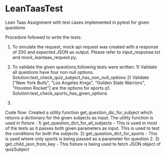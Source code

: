 # LeanTaasTest
Lean Taas Assignment with test cases implemented in pytest for given questions

Procedure followed to write the tests:
1. To simulate the request, mock api request was created with a response of 200 and expected JSON as output. 
Please refer to input_response.txt and mock_leantaas_request.py.

2. To validate the given questions,following tests were written:
        1) Validate all questions have four non null options.
        Solution:test_check_quiz_subject_has_non_null_options
        2) Validate ["New York Bulls", "Los Angeles Kings", "Golden State Warriors", "Houston Rocket"] 
        are the options for sports q1.
        Solution:test_check_sports_has_given_options
        
3.
Code flow:
Created a utility function get_question_dic_for_subject which returns a dictionary for the given subjects as input. 
The utility function is used in fixture :
        1) get_question_dict_for_all_subjects - This is used in most of the tests as it passes both given parameters
          as input. This is used to test the conditions for both the subjects.
        2) get_question_dict_for_sports - This is used where only sports is being passed as a parameter for question 2.
        3) get_child_json_from_key - This fixture is being used to fetch JSON object of quizSubject
